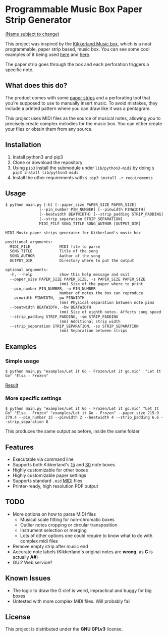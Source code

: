 # Programmable Music Box Paper Strip Generator

[(Name subject to change)](http://steins-gate.wikia.com/wiki/Future_Gadgets#Future_Gadget_.238_.27Phone_Microwave.27_.28name_subject_to_change.29)

This project was inspired by the [Kikkerland Music box](https://kikkerland.com/products/make-your-own-music-box-kit), which is a neat programmable, paper strip based, music box. You can see some cool examples of it being used [here](https://www.youtube.com/watch?v=SXT2ClngEsw&t=197s) and [here](https://www.youtube.com/watch?v=g9tldJFc-4M).

The paper strip goes through the box and each perforation triggers a specific note.

## What does this do?

The product comes with some [paper strips](https://cdn.shopify.com/s/files/1/1140/3964/products/1200R_2_1024x1024.jpg?v=1507319874) and a perforating tool that you're supposed to use to manually insert music. To avoid mistakes, they include a printed pattern where you can draw like it was a pentagram. 

This project uses MIDI files as the source of musical notes, allowing you to precisely create complex melodies for the music box. You can either create your files or obtain them from any source.

## Installation

1. Install python3 and pip3
1. Clone or download the repository
1. Using `pip3` install the submodule under `lib/python3-midi` by doing ```$ pip3 install lib/python3-midi```
1. Install the other requirements with `$ pip3 install -r requirements`

## Usage

```txt
$ python main.py [-h] [--paper_size PAPER_SIZE PAPER_SIZE]
               [--pin_number PIN_NUMBER] [--pinwidth PINWIDTH]
               [--beatwidth BEATWIDTH] [--strip_padding STRIP_PADDING]
               [--strip_separation STRIP_SEPARATION]
               MIDI_FILE SONG_TITLE SONG_AUTHOR [OUTPUT_DIR]

MIDI Music paper strips generator for Kikkerland's music box

positional arguments:
  MIDI_FILE             MIDI file to parse
  SONG_TITLE            Title of the song
  SONG_AUTHOR           Author of the song
  OUTPUT_DIR            Directory where to put the output

optional arguments:
  -h, --help            show this help message and exit
  --paper_size PAPER_SIZE PAPER_SIZE, -s PAPER_SIZE PAPER_SIZE
                        (mm) Size of the paper where to print
  --pin_number PIN_NUMBER, -n PIN_NUMBER
                        Number of notes the box can reproduce
  --pinwidth PINWIDTH, -pw PINWIDTH
                        (mm) Physical separation between note pins
  --beatwidth BEATWIDTH, -bw BEATWIDTH
                        (mm) Size of eighth notes. Affects song speed
  --strip_padding STRIP_PADDING, -sm STRIP_PADDING
                        (mm) Additional strip width
  --strip_separation STRIP_SEPARATION, -ss STRIP_SEPARATION
                        (mm) Separation between strips
```

## Examples

### Simple usage

```shell
$ python main.py "examples/Let it Go - Frozen/Let it go.mid"  "Let It Go" "Elsa - Frozen"
```
[Result](examples/Let%20it%20Go%20-%20Frozen/output.pdf)

### More specific settings

```shell
$ python main.py "examples/Let it Go - Frozen/Let it go.mid" "Let It Go" "Elsa - Frozen" "examples/Let it Go - Frozen" --paper_size 215.9 279.4 --pin_number 15 --pinwidth 2 --beatwidth 4 --strip_padding 6.6 --strip_separation 0
```
This produces the same output as before, inside the same folder

## Features

* Executable via command line
* Supports both Kikkerland's [15](https://cdn.shopify.com/s/files/1/1140/3964/products/1200_music_box_kit_contents-noshadow.jpg?v=1507319874) and [30](https://musicboxmaniacs.com/static/mbm_core/img/bnr/gi30.jpg) note boxes
* Highly customizable for other boxes
* Highly customizable paper settings
* Supports standard `.mid` [MIDI](https://en.wikipedia.org/wiki/MIDI) files
* Printer-ready, high resolution PDF output

## TODO

* More options on how to parse MIDI files
	* Musical scale fitting for non-chromatic boxes
	* Outlier notes cropping or circular transposition
	* Instrument selection or merging
	* Lots of other options one could require to know what to do with complex midi files
* Remove empty strip after music end
* Accurate note labels (Kikkerland's original notes are **wrong**, as **C** is actually **A#**)
* GUI? Web service?

## Known Issues

* The logic to draw the G clef is weird, impractical and buggy for big boxes
* Untested with more complex MIDI files. Will probably fail

## License

This project is distributed under the **GNU GPLv3** license.
